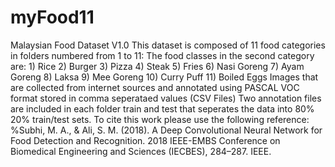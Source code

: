 # myFood11
Malaysian Food Dataset V1.0
This dataset is composed of 11 food categories in folders numbered from 1 to 11: 
The food classes in the second category are: 1) Rice 2) Burger 3) Pizza 4) Steak 5) Fries 6) Nasi Goreng 7) Ayam Goreng 8) Laksa
9) Mee Goreng 10) Curry Puff 11) Boiled Eggs
Images that are collected from internet sources and annotated using PASCAL VOC format stored in comma seperataed values (CSV Files)
Two annotation files are included in each folder train and test that seperates the data into 80% 20% train/test sets.
To cite this work please use the following reference:
%Subhi, M. A., & Ali, S. M. (2018). A Deep Convolutional Neural Network for Food Detection and Recognition. 2018 
IEEE-EMBS Conference on Biomedical Engineering and Sciences (IECBES), 284–287. IEEE.


